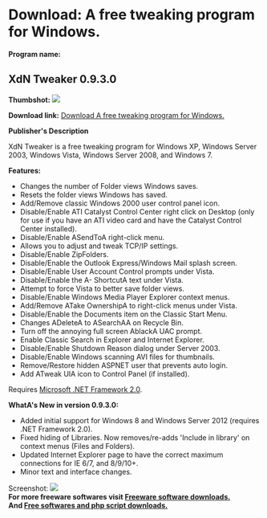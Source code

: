 # Download: A free tweaking program for Windows.

**Program name:**

## XdN Tweaker 0.9.3.0

  
**Thumbshot:** ![](http://www.freewarefiles.com/screenshot/xdntweaker_md.gif)   
  
**Download link:** [Download A free tweaking program for Windows.](http://freesoftwares.boysofts.com/XdN-Tweaker_program_34331.html)  
  


**Publisher's Description**  
  


XdN Tweaker is a free tweaking program for Windows XP, Windows Server 2003, Windows Vista, Windows Server 2008, and Windows 7. 

**Features:**

  * Changes the number of Folder views Windows saves. 
  * Resets the folder views Windows has saved. 
  * Add/Remove classic Windows 2000 user control panel icon. 
  * Disable/Enable ATI Catalyst Control Center right click on Desktop (only for use if you have an ATI video card and have the Catalyst Control Center installed). 
  * Disable/Enable ASendToA right-click menu. 
  * Allows you to adjust and tweak TCP/IP settings. 
  * Disable/Enable ZipFolders. 
  * Disable/Enable the Outlook Express/Windows Mail splash screen. 
  * Disable/Enable User Account Control prompts under Vista. 
  * Disable/Enable the A- ShortcutA text under Vista. 
  * Attempt to force Vista to better save folder views. 
  * Disable/Enable Windows Media Player Explorer context menus. 
  * Add/Remove ATake OwnershipA to right-click menus under Vista. 
  * Disable/Enable the Documents item on the Classic Start Menu. 
  * Changes ADeleteA to ASearchAA on Recycle Bin. 
  * Turn off the annoying full screen AblackA UAC prompt. 
  * Enable Classic Search in Explorer and Internet Explorer. 
  * Disable/Enable Shutdown Reason dialog under Server 2003. 
  * Disable/Enable Windows scanning AVI files for thumbnails. 
  * Remove/Restore hidden ASPNET user that prevents auto login. 
  * Add ATweak UIA icon to Control Panel (if installed). 

Requires [Microsoft .NET Framework 2.0](http://www.freewarefiles.com/program_10_108_16026.html). 

**WhatA's New in version 0.9.3.0:**

  * Added initial support for Windows 8 and Windows Server 2012 (requires .NET Framework 2.0). 
  * Fixed hiding of Libraries. Now removes/re-adds 'Include in library' on context menus (Files and Folders). 
  * Updated Internet Explorer page to have the correct maximum connections for IE 6/7, and 8/9/10+. 
  * Minor text and interface changes. 

  
  
Screenshot: ![](http://www.freewarefiles.com/screenshot/xdntweaker.gif)   
**For more freeware softwares visit [Freeware software downloads.](http://freesoftwares.boysofts.com/)**   
**And [Free softwares and php script downloads.](http://www.boysofts.com/)**

